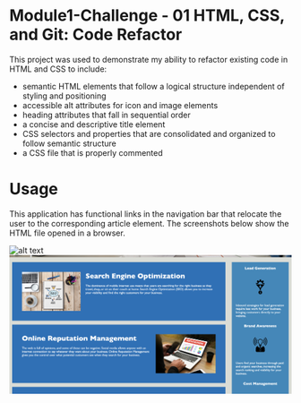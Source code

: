 # Module1-Challenge - 01 HTML, CSS, and Git: Code Refactor

This project was used to demonstrate my ability to refactor existing code in HTML and CSS to include: 

- semantic HTML elements that follow a logical structure independent of styling and positioning
- accessible alt attributes for icon and image elements
- heading attributes that fall in sequential order
- a concise and descriptive title element
- CSS selectors and properties that are consolidated and organized to follow semantic structure
- a CSS file that is properly commented

# Usage

This application has functional links in the navigation bar that relocate the user to the corresponding article element. The screenshots below show the HTML file opened in a browser.

![alt text](assets/images/Screenshot1.png)
![alt text](assets/images/Screenshot2.png)
